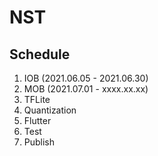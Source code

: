 # NST

## Schedule

1. IOB (2021.06.05 - 2021.06.30)
2. MOB (2021.07.01 - xxxx.xx.xx)
3. TFLite
4. Quantization
5. Flutter
6. Test
7. Publish